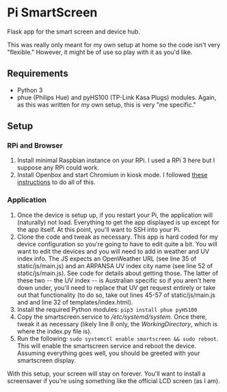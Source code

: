 # Pi SmartScreen

Flask app for the smart screen and device hub.

This was really only meant for my own setup at home so the code isn't very "flexible." However, it might be of use so play with it as you'd like.

## Requirements
- Python 3
- phue (Philips Hue) and pyHS100 (TP-Link Kasa Plugs) modules. Again, as this was written for my own setup, this is very "me specific."

## Setup

### RPi and Browser
1. Install minimal Raspbian instance on your RPi. I used a RPi 3 here but I suppose any RPi could work.
2. Install Openbox and start Chromium in kiosk mode. I followed [these instructions](https://die-antwort.eu/techblog/2017-12-setup-raspberry-pi-for-kiosk-mode/) to do all of this.

### Application
1. Once the device is setup up, if you restart your Pi, the application will (naturally) not load. Everything to get the app displayed is up except for the app itself. At this point, you'll want to SSH into your Pi.
2. Clone the code and tweak as necessary. This app is hard coded for my device configuration so you're going to have to edit quite a bit. You will want to edit the devices and you will need to add in weather and UV index info. The JS expects an OpenWeather URL (see line 35 of static/js/main.js) and an ARPANSA UV index city name (see line 52 of static/js/main.js). See code for details about getting those. The latter of these two -- the UV index -- is Australian specific so if you aren't here down under, you'll need to replace that UV get request entirely or take out that functionality (to do so, take out lines 45-57 of static/js/main.js and and line 32 of templates/index.html).
3. Install the required Python modules: `pip3 install phue pyHS100`
4. Copy the smartscreen.service to */etc/systemd/system*. Once there, tweak it as necessary (likely line 8 only, the *WorkingDirectory*, which is where the index.py file is).
5. Run the following: `sudo systemctl enable smartscreen && sudo reboot`. This will enable the smartscreen service and reboot the device. Assuming everything goes well, you should be greeted with your smartscreen display.

With this setup, your screen will stay on forever. You'll want to install a screensaver if you're using something like the official LCD screen (as I am).